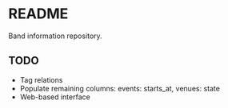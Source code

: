 # README

Band information repository.

## TODO

* Tag relations
* Populate remaining columns: events: starts_at, venues: state
* Web-based interface
